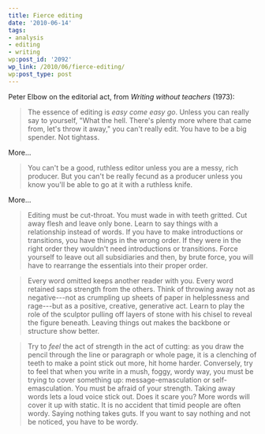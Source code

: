 ```yaml
---
title: Fierce editing
date: '2010-06-14'
tags:
- analysis
- editing
- writing
wp:post_id: '2092'
wp_link: /2010/06/fierce-editing/
wp:post_type: post
---
```


Peter Elbow on the editorial act, from _Writing without teachers_ (1973):

> The essence of editing is _easy come easy go_. Unless you can really say to yourself, "What the hell. There's plenty more where that came from, let's throw it away," you can't really edit. You have to be a big spender. Not tightass.

More...

> You can't be a good, ruthless editor unless you are a messy, rich producer. But you can't be really fecund as a producer unless you know you'll be able to go at it with a ruthless knife.

More...

> Editing must be cut-throat. You must wade in with teeth gritted. Cut away flesh and leave only bone. Learn to say things with a relationship instead of words. If you have to make introductions or transitions, you have things in the wrong order. If they were in the right order they wouldn't need introductions or transitions. Force yourself to leave out all subsidiaries and then, by brute force, you will have to rearrange the essentials into their proper order.

>

> Every word omitted keeps another reader with you. Every word retained saps strength from the others. Think of throwing away not as negative---not as crumpling up sheets of paper in helplessness and rage---but as a positive, creative, generative act. Learn to play the role of the sculptor pulling off layers of stone with his chisel to reveal the figure beneath. Leaving things out makes the backbone or structure show better.

>

> Try to _feel_ the act of strength in the act of cutting: as you draw the pencil through the line or paragraph or whole page, it is a clenching of teeth to make a point stick out more, hit home harder. Conversely, try to feel that when you write in a mush, foggy, wordy way, you must be trying to cover something up: message-emasculation or self-emasculation. You must be afraid of your strength. Taking away words lets a loud voice stick out. Does it scare you? More words will cover it up with static. It is no accident that timid people are often wordy. Saying nothing takes guts. If you want to say nothing and not be noticed, you have to be wordy.
